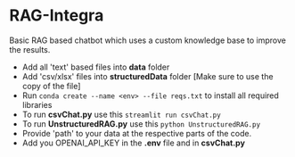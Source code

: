 # RAG-Integra
Basic RAG based chatbot which uses a custom knowledge base to improve the results.

* Add all 'text' based files into **data** folder
* Add 'csv/xlsx' files into **structuredData** folder [Make sure to use the copy of the file]
* Run `conda create --name <env> --file reqs.txt` to install all required libraries
* To run **csvChat.py** use this `streamlit run csvChat.py`
* To run **UnstructuredRAG.py** use this `python UnstructuredRAG.py`
* Provide 'path' to your data at the respective parts of the code.
* Add you OPENAI_API_KEY in the **.env** file and in **csvChat.py**
